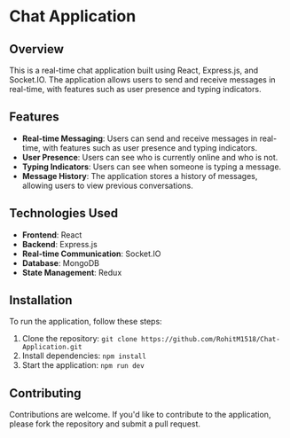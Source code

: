 # Chat Application

## Overview

This is a real-time chat application built using React, Express.js, and Socket.IO. The application allows users to send and receive messages in real-time, with features such as user presence and typing indicators.

## Features

- **Real-time Messaging**: Users can send and receive messages in real-time, with features such as user presence and typing indicators.
- **User Presence**: Users can see who is currently online and who is not.
- **Typing Indicators**: Users can see when someone is typing a message.
- **Message History**: The application stores a history of messages, allowing users to view previous conversations.

## Technologies Used

- **Frontend**: React
- **Backend**: Express.js
- **Real-time Communication**: Socket.IO
- **Database**: MongoDB
- **State Management**: Redux

## Installation

To run the application, follow these steps:

1. Clone the repository: `git clone https://github.com/RohitM1518/Chat-Application.git`
2. Install dependencies: `npm install`
3. Start the application: `npm run dev`

## Contributing

Contributions are welcome. If you'd like to contribute to the application, please fork the repository and submit a pull request.
